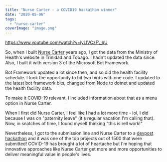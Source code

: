 ```yaml
---
title: "Nurse Carter - a COVID19 hackathon winner"
date: "2020-05-06"
tags: 
  - "nurse-carter"
coverImage: "image.png"
---
```


https://www.youtube.com/watch?v=iyLlVCzF\_6U

So, when I built [Nurse Carter](https://irwinium.wordpress.com/2017/01/26/who-is-nurse-carter/) years ago, I got the data from the Ministry of Health's website in Trinidad and Tobago. I hadn't updated the data since. Also, I built it with version 3 of the Microsoft Bot Framework.

Bot Framework updated a lot since then, and so did the health facility schedule. I took the opportunity to hit two birds with one code. I updated to the latest bot framework bits, changed from Node to dotnet and updated the health facility data.

To make it COVID-19 relevant, I included information about that as a menu option in Nurse Carter.

When I first did Nurse Carter, I feel like I had a lot more time - lol, I did because I was on "paternity leave" (it's regular vacation I'm calling that). Now, in snatches of time, I found myself thinking "this is rell work!"

Nevertheless, I got to the submission line and Nurse Carter to a [devpost hackathon](https://devpost.com/software/nurse-carter) and it was one of the top projects out of 1500 that were submitted! COVID-19 has brought a lot of heartache but I'm hoping that innovative approaches like Nurse Carter get more and more opportunities to deliver meaningful value in people's lives.
